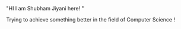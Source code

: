 "HI I am Shubham Jiyani here! " 

Trying to achieve something better in the field of Computer Science !